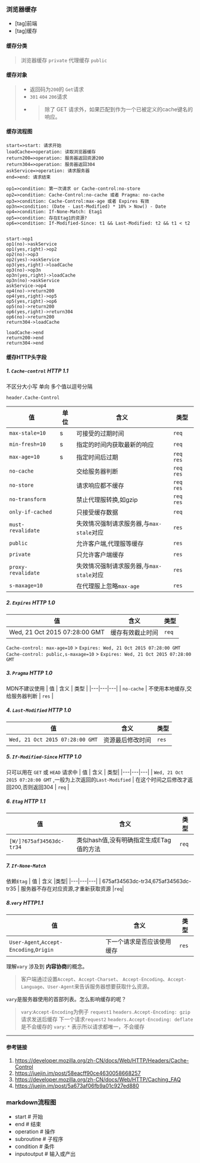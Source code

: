### 浏览器缓存
- [tag]前端 
- [tag]缓存

#### 缓存分类
> 浏览器缓存 `private`
> 代理缓存 `public`

#### 缓存对象
> * 返回码为`200`的 `Get`请求
> * `301` `404` `206`请求
> * > 除了 GET 请求外，如果匹配到作为一个已被定义的cache键名的响应。

#### 缓存流程图

``` flow
start=>start: 请求开始
loadCache=>operation: 读取浏览器缓存
return200=>operation: 服务器返回资源200
return304=>operation: 服务器返回304
askService=>operation: 请求服务器
end=>end: 请求结束

op1=>condition: 第一次请求 or Cache-control:no-store
op2=>condition: Cache-Control:no-cache 或者 Pragma: no-cache
op3=>condition: Cache-Control:max-age 或者 Expires 有效
op3n=>condition: (Date - Last-Modified) * 10% > Now() - Date
op4=>condition: If-None-Match: Etag1
op5=>condition: 存在Etag1的资源?
op6=>condition: If-Modified-Since: t1 && Last-Modified: t2 && t1 < t2


start->op1
op1(no)->askService
op1(yes,right)->op2
op2(no)->op3
op2(yes)->askService
op3(yes,right)->loadCache
op3(no)->op3n
op3n(yes,right)->loadCache
op3n(no)->askService
askService->op4
op4(no)->return200
op4(yes,right)->op5
op5(yes,right)->op6
op5(no)->return200
op6(yes,right)->return304
op6(no)->return200
return304->loadCache

loadCache->end
return200->end
return304->end
```

#### 缓存HTTP头字段
##### 1. `Cache-control` HTTP 1.1
不区分大小写 单向 多个值以逗号分隔

```
header.Cache-Control
```
| 值  | 单位  | 含义 | 类型|
|---|---|---|---|
|`max-stale=10`| s | 可接受的过期时间 | `req`|
|`min-fresh=10`| s | 指定的时间内获取最新的响应 | `req`|
|`max-age=10`  | s | 指定时间后过期 | `req` `res`|
|`no-cache`    |   | 交给服务器判断  | `req` `res` |
|`no-store`    |   | 请求响应都不缓存| `req` `res`|
|`no-transform`|   | 禁止代理服转换,如gzip| `req` `res`| 
|`only-if-cached`| | 只接受缓存数据| `req`|
|`must-revalidate`| | 失效情况强制请求服务器,与`max-stale`对应 | `res` |
|`public`| | 允许客户端,代理服等缓存 | `res` |
|`private`| | 只允许客户端缓存 |`res` |
|`proxy-revalidate`| | 失效情况强制请求服务器,与`max-stale`对应 | `res` |
|`s-maxage=10`| | 在代理服上忽略`max-age`| `res`|

##### 2. `Expires` HTTP 1.0
|  值 |  含义 | 类型|
|---|---|---|
|  Wed, 21 Oct 2015 07:28:00 GMT |  缓存有效截止时间 | `req`|

`Cache-control: max-age=10` > `Expires: Wed, 21 Oct 2015 07:28:00 GMT`
`Cache-control: public,s-maxage=10` > `Expires: Wed, 21 Oct 2015 07:28:00 GMT`

##### 3. `Pragma` HTTP 1.0
MDN不建议使用
|  值 |  含义  | 类型 |
|---|---|---|
|  `no-cache` | 不使用本地缓存,交给服务器判断  | `res` |

##### 4. `Last-Modified` HTTP 1.0
|  值 |  含义 | 类型 |
|---|---|---|
|  `Wed, 21 Oct 2015 07:28:00 GMT` | 资源最后修改时间  | `res`|

##### 5. `If-Modified-Since` HTTP 1.0
只可以用在 `GET` 或 `HEAD` 请求中
|  值 | 含义  | 类型|
|---|---|---|
| `Wed, 21 Oct 2015 07:28:00 GMT` ,一般为上次返回的`Last-Modified` |  在这个时间之后修改才返回200,否则返回304 | `req` |

##### 6. `Etag` HTTP 1.1
|  值 | 含义  |类型|
|---|---|---|
| `[W/]?675af34563dc-tr34`  | 类似hash值,没有明确指定生成ETag值的方法  |`req`|
##### 7. `If-None-Match`
依赖`Etag`
| 值  | 含义  |类型|
|---|---|---|
| 675af34563dc-tr34,675af34563dc-tr35  |  服务器不存在对应资源,才重新获取资源 |`req`|

##### 8.`very` HTTP1.1
|  值 | 含义  | 类型|
|---|---|---|
|  `User-Agent`,`Accept-Encoding`,`Origin` |  下一个请求是否应该使用缓存 |`res`|

理解`vary` 涉及到 **内容协商**的概念。
> 客户端通过设置`Accept`、`Accept-Charset`、 `Accept-Encoding`、`Accept-Language`、`User-Agent`来告诉服务器想要获取什么资源。

`vary`是服务器使用的首部列表。怎么影响缓存的呢？
> `vary`:`Accept-Encoding`为例子
> `request1` `headers.Accept-Encoding: gzip` 请求发送后缓存
> 下一个请求`request2` `headers.Accept-Encoding: deflate` 是不会缓存的
> `vary`: `*` 表示所以请求都唯一，不会缓存



---

#### 参考链接
1. https://developer.mozilla.org/zh-CN/docs/Web/HTTP/Headers/Cache-Control
2. https://juejin.im/post/58eacff90ce4630058668257
3. https://developer.mozilla.org/zh-CN/docs/Web/HTTP/Caching_FAQ
4. https://juejin.im/post/5a673af06fb9a01c927ed880





### markdown流程图
- start # 开始
- end # 结束
- operation # 操作
- subroutine # 子程序
- condition # 条件
- inputoutput # 输入或产出